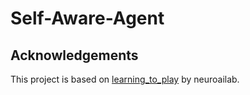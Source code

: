 # Self-Aware-Agent

## Acknowledgements
This project is based on [learning_to_play](https://github.com/neuroailab/learning_to_play.git) by neuroailab.